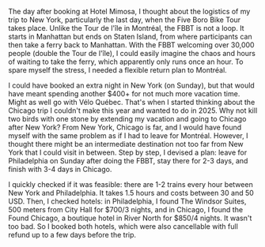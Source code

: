 The day after booking at Hotel Mimosa, I thought about the logistics of my trip to New York, particularly the last day, when the Five Boro Bike Tour takes place. Unlike the Tour de l'île in Montréal, the FBBT is not a loop. It starts in Manhattan but ends on Staten Island, from where participants can then take a ferry back to Manhattan. With the FBBT welcoming over 30,000 people (double the Tour de l'île), I could easily imagine the chaos and hours of waiting to take the ferry, which apparently only runs once an hour. To spare myself the stress, I needed a flexible return plan to Montréal.

I could have booked an extra night in New York (on Sunday), but that would have meant spending another $400+ for not much more vacation time. Might as well go with Vélo Québec. That's when I started thinking about the Chicago trip I couldn't make this year and wanted to do in 2025. Why not kill two birds with one stone by extending my vacation and going to Chicago after New York? From New York, Chicago is far, and I would have found myself with the same problem as if I had to leave for Montréal. However, I thought there might be an intermediate destination not too far from New York that I could visit in between. Step by step, I devised a plan: leave for Philadelphia on Sunday after doing the FBBT, stay there for 2-3 days, and finish with 3-4 days in Chicago.

I quickly checked if it was feasible: there are 1-2 trains every hour between New York and Philadelphia. It takes 1.5 hours and costs between 30 and 50 USD. Then, I checked hotels: in Philadelphia, I found The Windsor Suites, 500 meters from City Hall for $700/3 nights, and in Chicago, I found the Found Chicago, a boutique hotel in River North for $850/4 nights. It wasn't too bad. So I booked both hotels, which were also cancellable with full refund up to a few days before the trip.
